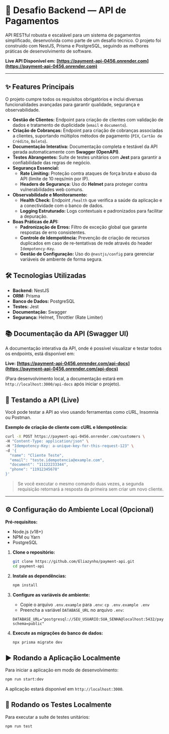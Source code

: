 # 🚀 Desafio Backend — API de Pagamentos

API RESTful robusta e escalável para um sistema de pagamentos simplificado, desenvolvida como parte de um desafio técnico. O projeto foi construído com NestJS, Prisma e PostgreSQL, seguindo as melhores práticas de desenvolvimento de software.

**Live API Disponível em:** **[https://payment-api-0456.onrender.com](https://payment-api-0456.onrender.com)**

---

## ✨ Features Principais

O projeto cumpre todos os requisitos obrigatórios e inclui diversas funcionalidades avançadas para garantir qualidade, segurança e observabilidade.

- **Gestão de Clientes:** Endpoint para criação de clientes com validação de dados e tratamento de duplicidade (`email` e `documento`).
- **Criação de Cobranças:** Endpoint para criação de cobranças associadas a clientes, suportando múltiplos métodos de pagamento (`PIX`, `Cartão de Crédito`, `Boleto`).
- **Documentação Interativa:** Documentação completa e testável da API gerada automaticamente com **Swagger (OpenAPI)**.
- **Testes Abrangentes:** Suíte de testes unitários com **Jest** para garantir a confiabilidade das regras de negócio.
- **Segurança Essencial:**
  - **Rate Limiting:** Proteção contra ataques de força bruta e abuso da API (limite de 10 reqs/min por IP).
  - **Headers de Segurança:** Uso do **Helmet** para proteger contra vulnerabilidades web comuns.
- **Observabilidade e Monitoramento:**
  - **Health Check:** Endpoint `/health` que verifica a saúde da aplicação e a conectividade com o banco de dados.
  - **Logging Estruturado:** Logs contextuais e padronizados para facilitar a depuração.
- **Boas Práticas de API:**
  - **Padronização de Erros:** Filtro de exceção global que garante respostas de erro consistentes.
  - **Controle de Idempotência:** Prevenção de criação de recursos duplicados em caso de re-tentativas de rede através do header `Idempotency-Key`.
  - **Gestão de Configuração:** Uso do `@nestjs/config` para gerenciar variáveis de ambiente de forma segura.

## 🛠️ Tecnologias Utilizadas

- **Backend:** NestJS
- **ORM:** Prisma
- **Banco de Dados:** PostgreSQL
- **Testes:** Jest
- **Documentação:** Swagger
- **Segurança:** Helmet, Throttler (Rate Limiter)

## 📚 Documentação da API (Swagger UI)

A documentação interativa da API, onde é possível visualizar e testar todos os endpoints, está disponível em:

**Live:** **[https://payment-api-0456.onrender.com/api-docs](https://payment-api-0456.onrender.com/api-docs)**

(Para desenvolvimento local, a documentação estará em `http://localhost:3000/api-docs` após iniciar o projeto).

## 🧪 Testando a API (Live)

Você pode testar a API ao vivo usando ferramentas como cURL, Insomnia ou Postman.

**Exemplo de criação de cliente com cURL e Idempotência:**

```bash
curl -X POST https://payment-api-0456.onrender.com/customers \
-H "Content-Type: application/json" \
-H "Idempotency-Key: a-unique-key-for-this-request-123" \
-d '{
  "name": "Cliente Teste",
  "email": "teste.idempotencia@example.com",
  "document": "11122233344",
  "phone": "11912345678"
}'
```

> Se você executar o mesmo comando duas vezes, a segunda requisição retornará a resposta da primeira sem criar um novo cliente.

---

## ⚙️ Configuração do Ambiente Local (Opcional)

**Pré-requisitos:**

- Node.js (v18+)
- NPM ou Yarn
- PostgreSQL

<!-- end list -->

1.  **Clone o repositório:**

    ```bash
    git clone https://github.com/Eliazynho/payment-api.git
    cd payment-api
    ```

2.  **Instale as dependências:**

    ```bash
    npm install
    ```

3.  **Configure as variáveis de ambiente:**
    - Copie o arquivo `.env.example` para `.env`: `cp .env.example .env`
    - Preencha a variável `DATABASE_URL` no arquivo `.env`:

    <!-- end list -->

    ```env
    DATABASE_URL="postgresql://SEU_USUARIO:SUA_SENHA@localhost:5432/payment_challenge?schema=public"
    ```

4.  **Execute as migrações do banco de dados:**

    ```bash
    npx prisma migrate dev
    ```

## ▶️ Rodando a Aplicação Localmente

Para iniciar a aplicação em modo de desenvolvimento:

```bash
npm run start:dev
```

A aplicação estará disponível em `http://localhost:3000`.

## 🧪 Rodando os Testes Localmente

Para executar a suíte de testes unitários:

```bash
npm run test
```
